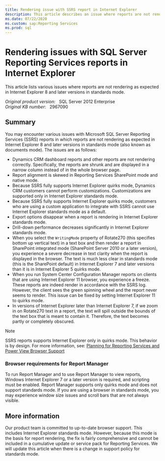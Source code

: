 ```yaml
---
title: Rendering issue with SSRS report in Internet Explorer
description: This article describes an issue where reports are not rendering as expected in Internet Explorer 8 and later versions in standards mode.
ms.date: 07/22/2020
ms.custom: sap:Reporting Services
ms.prod: sql
---
```

# Rendering issues with SQL Server Reporting Services reports in Internet Explorer

This article lists various issues where reports are not rendering as expected in Internet Explorer 8 and later versions in standards mode.

_Original product version:_ &nbsp; SQL Server 2012 Enterprise  
_Original KB number:_ &nbsp; 2967090

## Summary

You may encounter various issues with Microsoft SQL Server Reporting Services (SSRS) reports in which reports are not rendering as expected in Internet Explorer 8 and later versions in standards mode (also known as documents mode). The issues are as follows:

- Dynamics CRM dashboard reports and other reports are not rendering correctly. Specifically, the reports are shrunk and are displayed in a narrow column instead of in the whole browser page.
- Report alignment is skewed in Reporting Services SharePoint mode and native mode.
- Because SSRS fully supports Internet Explorer quirks mode, Dynamics CRM customers cannot perform customizations. Customizations are supported only in Internet Explorer standards mode.
- Because SSRS fully supports Internet Explorer quirks mode, customers who are using a custom application to integrate with SSRS cannot use Internet Explorer standards mode as a default.
- Export options disappear when a report is rendering in Internet Explorer standards mode.
- Drill-down performance decreases significantly in Internet Explorer standards mode.
- When you select the `WritingMode` property of Rotate270 (this specifies bottom up vertical text) in a text box and then render a report in SharePoint integrated mode (SharePoint Server 2010 or a later version), you experience a severe decrease in text clarity when the report is displayed in the browser. The text is much less clear in standards mode (this is the SharePoint default) in Internet Explorer 7 and later versions than it is in Internet Explorer 5 quirks mode.
- When you run System Center Configuration Manager reports on clients that are using Internet Explorer 11 browser, you experience a freeze. These reports are indeed render in accordance with the SSRS log. However, the client sees the green spinning wheel and the report never seems to render. This issue can be fixed by setting Internet Explorer 11 to quirks mode.
- In versions of Internet Explorer later than Internet Explorer 7, if we zoom in on Rotate270 text in a report, the text will spill outside the bounds of the text box that is meant to contain it. Therefore, the text becomes partly or completely obscured.

> [!NOTE]
> SSRS reports supports Internet Explorer only in quirks mode. This behavior is by design. For more information, see: [Planning for Reporting Services and Power View Browser Support](/previous-versions/sql/sql-server-2012/ms156511(v=sql.110))  

### Browser requirements for Report Manager

To run Report Manager and to use Report Manager to view reports, Windows Internet Explorer 7 or a later version is required, and scripting must be enabled. Report Manager supports only quirks mode and does not support standards mode. If you are using a browser in standards mode, you may experience window size issues and scroll bars that are not always visible.

## More information

Our product team is committed to up-to-date browser support. This includes Internet Explorer standards mode. However, because this mode is the basis for report rendering, the fix is fairly comprehensive and cannot be included in a cumulative update or service pack for Reporting Services. We will update this article when there is a change in support policy for standards mode.
